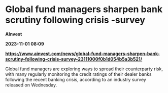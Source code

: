 # Global fund managers sharpen bank scrutiny following crisis -survey
**AInvest**

**2023-11-01 08:09**

**https://www.ainvest.com/news/global-fund-managers-sharpen-bank-scrutiny-following-crisis-survey-23111000f0b1d054b5a3b521/**

Global fund managers are exploring ways to spread their counterparty risk, with many regularly monitoring the credit ratings of their dealer banks following the recent banking crisis, according to an industry survey released on Wednesday.